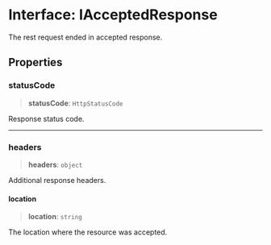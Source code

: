 # Interface: IAcceptedResponse

The rest request ended in accepted response.

## Properties

### statusCode

> **statusCode**: `HttpStatusCode`

Response status code.

***

### headers

> **headers**: `object`

Additional response headers.

#### location

> **location**: `string`

The location where the resource was accepted.
